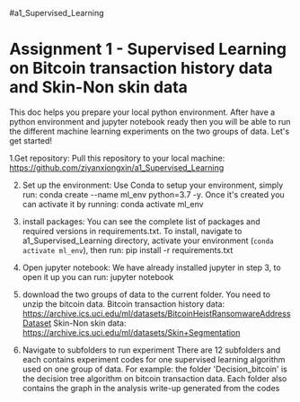 #a1_Supervised_Learning
# Assignment 1 - Supervised Learning on Bitcoin transaction history data and Skin-Non skin data

This doc helps you prepare your local python environment. After have a python environment and jupyter notebook ready then you will be able to run the different machine learning experiments on the two groups of data. Let's get started! 

1.Get repository: Pull this repository to your local machine: https://github.com/ziyanxiongxin/a1_Supervised_Learning

2. Set up the environment: Use Conda to setup your environment, simply run: conda create --name ml_env python=3.7 -y. Once it's created you can activate it by running: conda activate ml_env
3. install packages: You can see the complete list of packages and required versions in requirements.txt. To install, navigate to a1_Supervised_Learning directory, activate your environment (`conda activate ml_env`), then run: pip install -r requirements.txt

4. Open jupyter notebook: We have already installed jupyter in step 3, to open it up you can run: jupyter notebook

5. download the two groups of data to the current folder. You need to unzip the bitcoin data.
Bitcoin transaction history data: https://archive.ics.uci.edu/ml/datasets/BitcoinHeistRansomwareAddressDataset
Skin-Non skin data: https://archive.ics.uci.edu/ml/datasets/Skin+Segmentation

5. Navigate to subfolders to run experiment
There are 12 subfolders and each contains experiment codes for one supervised learning algorithm used on one group of data. For example: the folder 'Decision_bitcoin' is the decision tree algorithm on bitcoin transaction data. Each folder also contains the graph in the analysis write-up generated from the codes


 



